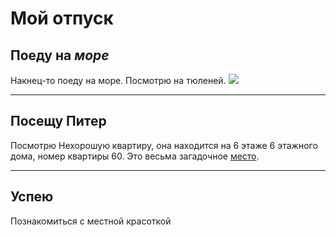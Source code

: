 # Мой отпуск

## Поеду на *море*

Накнец-то поеду на море.
Посмотрю на тюленей.
![](afisha.jpg)

---

## Посещу **Питер**

Посмотрю Нехорошую квартиру, она находится на 6 этаже 6 этажного дома, номер квартиры 60. Это весьма загадочное [место](https://yandex.ru/maps/-/CCUJZIcN1A). 

---

## Успею

Познакомиться с местной красоткой